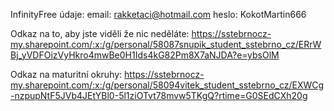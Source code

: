 InfinityFree údaje:
email: rakketaci@hotmail.com
heslo: KokotMartin666

Odkaz na to, aby jste viděli že nic neděláte: https://sstebrnocz-my.sharepoint.com/:x:/g/personal/58087snupik_student_sstebrno_cz/ERrWBj_yVDFOizVyHkro4mwBe0H1Ids4kG82Pm8X7aNJDA?e=ybsOlM

Odkaz na maturitní okruhy: https://sstebrnocz-my.sharepoint.com/:x:/g/personal/58094vitek_student_sstebrno_cz/EXWCg-nzpupNtF5JVb4JEtYBl0-5l1ziOTvt78mvw5TKgQ?rtime=G0SEdCXh20g
